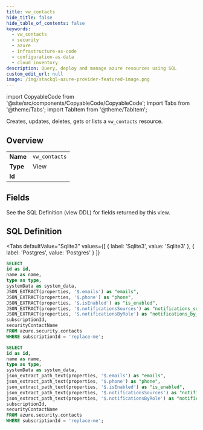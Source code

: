 ```yaml
--- 
title: vw_contacts
hide_title: false
hide_table_of_contents: false
keywords:
  - vw_contacts
  - security
  - azure
  - infrastructure-as-code
  - configuration-as-data
  - cloud inventory
description: Query, deploy and manage azure resources using SQL
custom_edit_url: null
image: /img/stackql-azure-provider-featured-image.png
---
```


import CopyableCode from '@site/src/components/CopyableCode/CopyableCode';
import Tabs from '@theme/Tabs';
import TabItem from '@theme/TabItem';

Creates, updates, deletes, gets or lists a <code>vw_contacts</code> resource.

## Overview
<table><tbody>
<tr><td><b>Name</b></td><td><code>vw_contacts</code></td></tr>
<tr><td><b>Type</b></td><td>View</td></tr>
<tr><td><b>Id</b></td><td><CopyableCode code="azure.security.vw_contacts" /></td></tr>
</tbody></table>

## Fields

See the SQL Definition (view DDL) for fields returned by this view.

## SQL Definition

<Tabs
defaultValue="Sqlite3"
values={[
{ label: 'Sqlite3', value: 'Sqlite3' },
{ label: 'Postgres', value: 'Postgres' }
]}
>
<TabItem value="Sqlite3">

```sql
SELECT
id as id,
name as name,
type as type,
systemData as system_data,
JSON_EXTRACT(properties, '$.emails') as "emails",
JSON_EXTRACT(properties, '$.phone') as "phone",
JSON_EXTRACT(properties, '$.isEnabled') as "is_enabled",
JSON_EXTRACT(properties, '$.notificationsSources') as "notifications_sources",
JSON_EXTRACT(properties, '$.notificationsByRole') as "notifications_by_role",
subscriptionId,
securityContactName
FROM azure.security.contacts
WHERE subscriptionId = 'replace-me';
```

</TabItem>
<TabItem value="Postgres">

```sql
SELECT
id as id,
name as name,
type as type,
systemData as system_data,
json_extract_path_text(properties, '$.emails') as "emails",
json_extract_path_text(properties, '$.phone') as "phone",
json_extract_path_text(properties, '$.isEnabled') as "is_enabled",
json_extract_path_text(properties, '$.notificationsSources') as "notifications_sources",
json_extract_path_text(properties, '$.notificationsByRole') as "notifications_by_role",
subscriptionId,
securityContactName
FROM azure.security.contacts
WHERE subscriptionId = 'replace-me';
```

</TabItem>
</Tabs>
